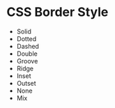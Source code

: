 # CSS Border Style
- Solid
- Dotted
- Dashed
- Double
- Groove
- Ridge
- Inset
- Outset
- None
- Mix
